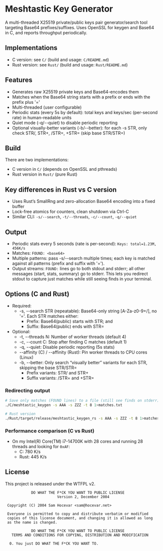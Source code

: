 # Meshtastic Key Generator

A multi-threaded X25519 private/public keys pair generator/search tool targeting Base64 prefixes/suffixes. Uses OpenSSL for keygen and Base64 in C, and reports throughput periodically.

## Implementations

- C version: see `C/` (build and usage: `C/README.md`)
- Rust version: see `Rust/` (build and usage: `Rust/README.md`)

## Features

- Generates raw X25519 private keys and Base64-encodes them
- Matches when the Base64 string starts with a prefix or ends with the prefix plus '='
- Multi-threaded (user configurable)
- Periodic stats (every 5s by default): total keys and keys/sec (per-second rate) in human-readable units
- Quiet mode (-q/--quiet) to disable periodic reporting
- Optional visually-better variants (-b/--better): for each -s STR, only check STR/, STR+, /STR=, +STR= (skip base STR/STR=)

## Build

There are two implementations:

- C version in `C/` (depends on OpenSSL and pthreads)
- Rust version in `Rust/` (pure Rust)

## Key differences in Rust vs C version

- Uses Rust’s SmallRng and zero-allocation Base64 encoding into a fixed buffer
- Lock-free atomics for counters, clean shutdown via Ctrl-C
- Similar CLI: `-s/--search`, `-t/--threads`, `-c/--count`, `-q/--quiet`

## Output

- Periodic stats every 5 seconds (rate is per-second): `Keys: total=1.23M, 456K/s`
- Matches: `FOUND: <base64>`
- Multiple patterns: pass -s/--search multiple times; each key is matched against all patterns (prefix and suffix with '=').
- Output streams: `FOUND:` lines go to both stdout and stderr; all other messages (start, stats, summary) go to stderr. This lets you redirect stdout to capture just matches while still seeing finds in your terminal.

## Options (C and Rust)

- Required:
  - -s, --search STR (repeatable): Base64-only string [A-Za-z0-9+/], no '='. Each STR matches either:
    - Prefix: Base64(public) starts with STR; and
    - Suffix: Base64(public) ends with STR=
- Optional:
  - -t, --threads N: Number of worker threads (default 4)
  - -c, --count C: Stop after finding C matches (default 1)
  - -q, --quiet: Disable periodic reporting (5s stats)
  - --affinity (C) / --affinity (Rust): Pin worker threads to CPU cores (Linux)
  - -b, --better: Only search “visually better” variants for each STR, skipping the base STR/STR=
    - Prefix variants: STR/ and STR+
    - Suffix variants: /STR= and +STR=

### Redirecting output

```sh
# Save only matches (FOUND lines) to a file (still see finds on stderr)
./C/meshtastic_keygen -s AAA -s ZZZ -t 8 1>matches.txt

# Rust version
./Rust/target/release/meshtastic_keygen_rs -s AAA -s ZZZ -t 8 1>matches.txt
```

### Performance comparison (C vs Rust)

- On my Intel(R) Core(TM) i7-14700K with 28 cores and running 28 threads and looking for `0xAF`:
  - C: 780 K/s
  - Rust: 445 K/s

## License

This project is released under the WTFPL v2.

```text
            DO WHAT THE F*CK YOU WANT TO PUBLIC LICENSE
                        Version 2, December 2004

 Copyright (C) 2004 Sam Hocevar <sam@hocevar.net>

 Everyone is permitted to copy and distribute verbatim or modified
 copies of this license document, and changing it is allowed as long
 as the name is changed.

            DO WHAT THE F*CK YOU WANT TO PUBLIC LICENSE
   TERMS AND CONDITIONS FOR COPYING, DISTRIBUTION AND MODIFICATION

  0. You just DO WHAT THE F*CK YOU WANT TO.
```
